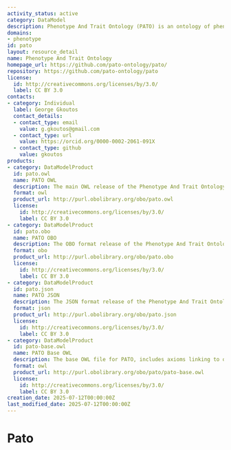```yaml
---
activity_status: active
category: DataModel
description: Phenotype And Trait Ontology (PATO) is an ontology of phenotypic qualities (properties, attributes or characteristics). It is used in conjunction with other ontologies to refer to phenotypes, and is widely used for logical definitions of phenotypes in cross-species integration.
domains:
- phenotype
id: pato
layout: resource_detail
name: Phenotype And Trait Ontology
homepage_url: https://github.com/pato-ontology/pato/
repository: https://github.com/pato-ontology/pato
license:
  id: http://creativecommons.org/licenses/by/3.0/
  label: CC BY 3.0
contacts:
- category: Individual
  label: George Gkoutos
  contact_details:
  - contact_type: email
    value: g.gkoutos@gmail.com
  - contact_type: url
    value: https://orcid.org/0000-0002-2061-091X
  - contact_type: github
    value: gkoutos
products:
- category: DataModelProduct
  id: pato.owl
  name: PATO OWL
  description: The main OWL release of the Phenotype And Trait Ontology.
  format: owl
  product_url: http://purl.obolibrary.org/obo/pato.owl
  license:
    id: http://creativecommons.org/licenses/by/3.0/
    label: CC BY 3.0
- category: DataModelProduct
  id: pato.obo
  name: PATO OBO
  description: The OBO format release of the Phenotype And Trait Ontology.
  format: obo
  product_url: http://purl.obolibrary.org/obo/pato.obo
  license:
    id: http://creativecommons.org/licenses/by/3.0/
    label: CC BY 3.0
- category: DataModelProduct
  id: pato.json
  name: PATO JSON
  description: The JSON format release of the Phenotype And Trait Ontology.
  format: json
  product_url: http://purl.obolibrary.org/obo/pato.json
  license:
    id: http://creativecommons.org/licenses/by/3.0/
    label: CC BY 3.0
- category: DataModelProduct
  id: pato-base.owl
  name: PATO Base OWL
  description: The base OWL file for PATO, includes axioms linking to other ontologies but no imports.
  format: owl
  product_url: http://purl.obolibrary.org/obo/pato/pato-base.owl
  license:
    id: http://creativecommons.org/licenses/by/3.0/
    label: CC BY 3.0
creation_date: 2025-07-12T00:00:00Z
last_modified_date: 2025-07-12T00:00:00Z
---
```

# Pato
